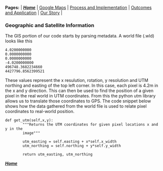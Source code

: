 **Pages:** | [***Home***](https://rickyroze.github.io/SoftDesFinalProject/) | [Google Maps](https://rickyroze.github.io/SoftDesFinalProject/MapPage "Google Maps API page") | [Process and Implementation](https://rickyroze.github.io/SoftDesFinalProject/TechnicalPage "Technical Page") | [Outcomes and Application](https://rickyroze.github.io/SoftDesFinalProject/ResultsPage "Results") | [Our Story](https://rickyroze.github.io/SoftDesFinalProject/OurStory "Our Story") |
### Geographic and Satellite Information


The GIS portion of our code starts by parsing metadata. A world file (.wld) looks like this

    4.0200000000 
    0.0000000000 
    0.0000000000 
    -4.0200000000 
    496748.3682234660 
    4427796.8562399521
   
These values represent the x resulution, rotation, y resolution and UTM northing and easting of the top left corner. In this case, each pixel is 4.2m in the x and y direction. This can then be used to find the position of a given pixel in the real world in UTM coordinates. From this the python utm library allows us to translate those coordinates to GPS. The code snippet below shows how the data gathered from the world file is used to relate pixel coordinates to real-world position.

    def get_utm(self,x,y):
            """Returns the UTM coordinates for given pixel locations x and y in the
            image"""

            utm_easting = self.easting + x*self.x_width
            utm_northing = self.northing + y*self.y_width

            return utm_easting, utm_northing

[***Home***](https://rickyroze.github.io/SoftDesFinalProject/)
